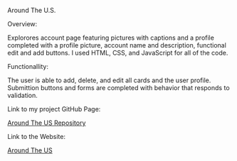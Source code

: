 Around The U.S.

Overview:

Explorores account page featuring pictures with captions and a profile completed with a profile picture, account name and description, functional edit and add buttons.
I used HTML, CSS, and JavaScript for all of the code.

Functionallity:

The user is able to add, delete, and edit all cards and the user profile.
Submittion buttons and forms are completed with behavior that responds to validation.

Link to my project GitHub Page:

[Around The US Repository](https://github.com/Christion01/se_project_aroundtheus)

Link to the Website:

[Around The US](https://christion01.github.io/se_project_aroundtheus/)
